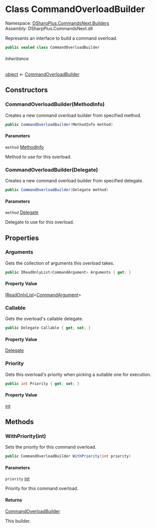 # Class CommandOverloadBuilder

Namespace: [DSharpPlus.CommandsNext.Builders](DSharpPlus.CommandsNext.Builders.md)  
Assembly: DSharpPlus.CommandsNext.dll

Represents an interface to build a command overload.

```csharp
public sealed class CommandOverloadBuilder
```

###### Inheritance

[object](https://learn.microsoft.com/dotnet/api/system.object) ← 
[CommandOverloadBuilder](DSharpPlus.CommandsNext.Builders.CommandOverloadBuilder.md)

## Constructors

### <a id="DSharpPlus_CommandsNext_Builders_CommandOverloadBuilder__ctor_System_Reflection_MethodInfo_"></a>CommandOverloadBuilder\(MethodInfo\)

Creates a new command overload builder from specified method.

```csharp
public CommandOverloadBuilder(MethodInfo method)
```

#### Parameters

`method` [MethodInfo](https://learn.microsoft.com/dotnet/api/system.reflection.methodinfo)

Method to use for this overload.

### <a id="DSharpPlus_CommandsNext_Builders_CommandOverloadBuilder__ctor_System_Delegate_"></a>CommandOverloadBuilder\(Delegate\)

Creates a new command overload builder from specified delegate.

```csharp
public CommandOverloadBuilder(Delegate method)
```

#### Parameters

`method` [Delegate](https://learn.microsoft.com/dotnet/api/system.delegate)

Delegate to use for this overload.

## Properties

### <a id="DSharpPlus_CommandsNext_Builders_CommandOverloadBuilder_Arguments"></a>Arguments

Gets the collection of arguments this overload takes.

```csharp
public IReadOnlyList<CommandArgument> Arguments { get; }
```

#### Property Value

[IReadOnlyList](https://learn.microsoft.com/dotnet/api/system.collections.generic.ireadonlylist\-1)<[CommandArgument](DSharpPlus.CommandsNext.CommandArgument.md)\>

### <a id="DSharpPlus_CommandsNext_Builders_CommandOverloadBuilder_Callable"></a>Callable

Gets the overload's callable delegate.

```csharp
public Delegate Callable { get; set; }
```

#### Property Value

[Delegate](https://learn.microsoft.com/dotnet/api/system.delegate)

### <a id="DSharpPlus_CommandsNext_Builders_CommandOverloadBuilder_Priority"></a>Priority

Gets this overload's priority when picking a suitable one for execution.

```csharp
public int Priority { get; set; }
```

#### Property Value

[int](https://learn.microsoft.com/dotnet/api/system.int32)

## Methods

### <a id="DSharpPlus_CommandsNext_Builders_CommandOverloadBuilder_WithPriority_System_Int32_"></a>WithPriority\(int\)

Sets the priority for this command overload.

```csharp
public CommandOverloadBuilder WithPriority(int priority)
```

#### Parameters

`priority` [int](https://learn.microsoft.com/dotnet/api/system.int32)

Priority for this command overload.

#### Returns

[CommandOverloadBuilder](DSharpPlus.CommandsNext.Builders.CommandOverloadBuilder.md)

This builder.

